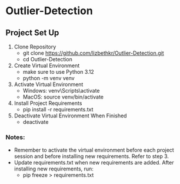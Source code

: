 # Outlier-Detection

## Project Set Up
1. Clone Repository
    - git clone https://github.com/lizbethkr/Outlier-Detection.git
    - cd Outlier-Detection 
2. Create Virtual Environment
    - make sure to use Python 3.12
    - python -m venv venv
3. Activate Virtual Environment
    - Windows: venv\Scripts\activate
    - MacOS: source venv/bin/activate
4. Install Project Requirements
    - pip install -r requirements.txt
5. Deactivate Virtual Environment When Finished
    - deactivate

### Notes:
- Remember to activate the virtual environment before each project session and before installing new requirements. Refer to step 3. 
- Update requirements.txt when new requirements are added. After installing new requirements, run:
  - pip freeze > requirements.txt
